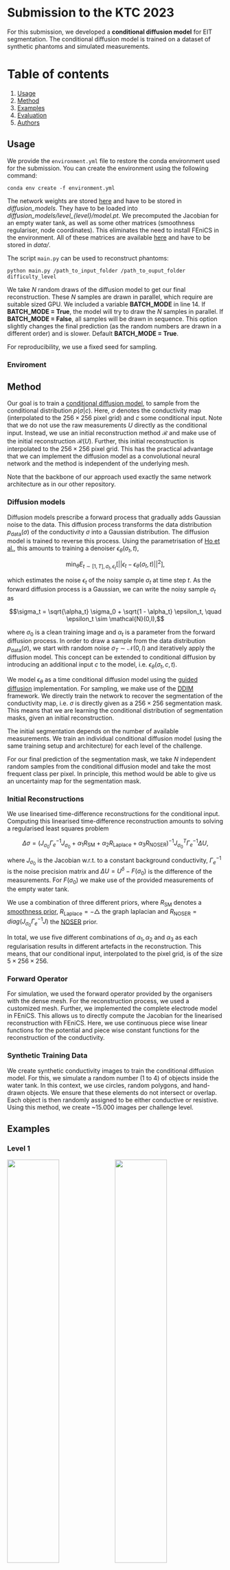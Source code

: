 # Submission to the KTC 2023

For this submission, we developed a **conditional diffusion model** for EIT segmentation. The conditional diffusion model is trained on a dataset of synthetic phantoms and simulated measurements.

# Table of contents 
1. [Usage](#usage)
2. [Method](#method)
3. [Examples](#examples)
4. [Evaluation](#evaluation)
5. [Authors](#authors)

## Usage

We provide the `environment.yml` file to restore the conda environment used for the submission. You can create the environment using the following command:

```
conda env create -f environment.yml
```

The network weights are stored [here](https://seafile.zfn.uni-bremen.de/d/59c291e4bf7d4064a1be/) and have to be stored in *diffusion_models*. They have to be loaded into *diffusion_models/level_{level}/model.pt*.
 We precomputed the Jacobian for an empty water tank, as well as some other matrices (smoothness regulariser, node coordinates). This eliminates the need to install FEniCS in the environment. All of these matrices are available [here](https://seafile.zfn.uni-bremen.de/d/9108bc95b2e84cd285f8/) and have to be stored in *data/*.


The script `main.py` can be used to reconstruct phantoms: 

```
python main.py /path_to_input_folder /path_to_ouput_folder difficulty_level
```

We take $N$ random draws of the diffusion model to get our final reconstruction. These $N$ samples are drawn in parallel, which require are suitable sized GPU. We included a variable **BATCH_MODE** in line 14. If **BATCH_MODE = True**, the model will try to draw the $N$ samples in parallel. If **BATCH_MODE = False**, all samples will be drawn in sequence. This option slightly changes the final prediction (as the random numbers are drawn in a different order) and is slower. Default **BATCH_MODE = True**. 

For reproducibility, we use a fixed seed for sampling.

### Enviroment

## Method

Our goal is to train a [conditional diffusion model](https://arxiv.org/abs/2111.13606), to sample from the conditional distribution $p(\sigma|c)$. Here, $\sigma$ denotes the conductivity map (interpolated to the $256 \times 256$ pixel grid) and $c$ some conditional input. Note that we do not use the raw measurements $U$ directly as the conditional input. Instead, we use an initial reconstruction method $\mathcal{R}$ and make use of the initial reconstruction $\mathcal{R}(U)$. Further, this initial reconstruction is interpolated to the $256 \times 256$ pixel grid. This has the practical advantage that we can implement the diffusion model as a convolutional neural network and the method is independent of the underlying mesh. 

Note that the backbone of our approach used exactly the same network architecture as in our other repository.

### Diffusion models

Diffusion models prescribe a forward process that gradually adds Gaussian noise to the data. This diffusion process transforms the data distribution $p_\text{data}(\sigma)$ of the conductivity $\sigma$ into a Gaussian distribution. The diffusion model is trained to reverse this process. Using the parametrisation of [Ho et al.](https://arxiv.org/pdf/2006.11239.pdf), this amounts to training a denoiser $\epsilon_\theta(\sigma_t, t)$,

$$ \min_\theta E_{t \sim [1,T], \sigma_t, \epsilon_t}[ || \epsilon_t - \epsilon_\theta(\sigma_t, t) ||^2], $$

which estimates the noise $\epsilon_t$ of the noisy sample $\sigma_t$ at time step $t$. As the forward diffusion process is a Gaussian, we can write the noisy sample $\sigma_t$ as 

$$\sigma_t = \sqrt{\alpha_t} \sigma_0 + \sqrt{1 - \alpha_t} \epsilon_t, \quad \epsilon_t \sim \mathcal{N}(0,I),$$

where $\sigma_0$ is a clean training image and $\alpha_t$ is a parameter from the forward diffusion process. In order to draw a sample from the data distribution $p_\text{data}(\sigma)$, we start with random noise $\sigma_T \sim \mathcal{N}(0,I)$ and iteratively apply the diffusion model. This concept can be extended to conditional diffusion by introducing an additional input $c$ to the model, i.e. $\epsilon_\theta(\sigma_t,c, t)$.  

We model $\epsilon_\theta$ as a time conditional diffusion model using the [guided diffusion](https://github.com/openai/guided-diffusion/tree/main) implementation. For sampling, we make use of the [DDIM](https://arxiv.org/pdf/2010.02502.pdf) framework. We directly train the network to recover the segmentation of the conductivity map, i.e. $\sigma$ is directly given as a $256 \times 256$ segmentation mask. This means that we are learning the conditional distribution of segmentation masks, given an initial reconstruction. 

The initial segmentation depends on the number of available measurements. We train an individual conditional diffusion model (using the same training setup and architecture) for each level of the challenge. 

For our final prediction of the segmentation mask, we take $N$ independent random samples from the conditional diffusion model and take the most frequent class per pixel.  In principle, this method would be able to give us an uncertainty map for the segmentation mask. 


### Initial Reconstructions

We use linearised time-difference reconstructions for the conditional input. Computing this linearised time-difference reconstruction amounts to solving a regularised least squares problem

$$ \Delta \sigma = (J_{\sigma_0} \Gamma_e^{-1} J_{\sigma_0} + \alpha_1 R_\text{SM} + \alpha_2 R_\text{Laplace} + \alpha_3 R_\text{NOSER})^{-1} J_{\sigma_0}^T \Gamma_e^{-1} \Delta U, $$

where $J_{\sigma_0}$ is the Jacobian w.r.t. to a constant background conductivity, $\Gamma_e^{-1}$ is the noise precision matrix and $\Delta U = U^\delta - F(\sigma_0)$ is the difference of the measurements. For $F(\sigma_0)$ we make use of the provided measurements of the empty water tank. 

We use a combination of three different priors, where $R_\text{SM}$ denotes a [smoothness prior](https://www.fips.fi/KTC2023_Instructions_v3_Oct12.pdf), $R_\text{Laplace}= - \bigtriangleup$ the graph laplacian and $R_\text{NOSER} = diag(J_{\sigma_0} \Gamma_e^{-1} J)$ the [NOSER](https://pubmed.ncbi.nlm.nih.gov/36909677/) prior. 

In total, we use five different combinations of $\alpha_1, \alpha_2$ and $\alpha_3$ as each regularisation results in different artefacts in the reconstruction. This means, that our conditional input, interpolated to the pixel grid, is of the size $5 \times 256 \times 256$. 

### Forward Operator 

For simulation, we used the forward operator provided by the organisers with the dense mesh. For the reconstruction process, we used a customized mesh. Further, we implemented the complete electrode model in FEniCS. This allows us to directly compute the Jacobian for the linearised reconstruction with FEniCS. Here, we use continuous piece wise linear functions for the potential and piece wise constant functions for the reconstruction of the conductivity. 

### Synthetic Training Data

We create synthetic conductivity images to train the conditional diffusion model. For this, we simulate a random number (1 to 4) of objects inside the water tank. In this context, we use circles, random polygons, and hand-drawn objects. We ensure that these elements do not intersect or overlap. Each object is then randomly assigned to be either conductive or resistive. Using this method, we create ~15.000 images per challenge level.

## Examples
### Level 1

<p float="left">
  <img src="examples/level_1/img_1.png" width="49%" />
  <img src="examples/level_1/img_2.png" width="49%" />
</p>

<p float="left">
  <img src="examples/level_1/img_3.png" width="49%" />
  <img src="examples/level_1/img_4.png" width="49%" />
</p>

### Level 2

<p float="left">
  <img src="examples/level_2/img_1.png" width="49%" />
  <img src="examples/level_2/img_2.png" width="49%" />
</p>

<p float="left">
  <img src="examples/level_2/img_3.png" width="49%" />
  <img src="examples/level_2/img_4.png" width="49%" />
</p>


### Level 3

<p float="left">
  <img src="examples/level_3/img_1.png" width="49%" />
  <img src="examples/level_3/img_2.png" width="49%" />
</p>

<p float="left">
  <img src="examples/level_3/img_3.png" width="49%" />
  <img src="examples/level_3/img_4.png" width="49%" />
</p>

### Level 4

<p float="left">
  <img src="examples/level_4/img_1.png" width="49%" />
  <img src="examples/level_4/img_2.png" width="49%" />
</p>

<p float="left">
  <img src="examples/level_4/img_3.png" width="49%" />
  <img src="examples/level_4/img_4.png" width="49%" />
</p>

### Level 5

<p float="left">
  <img src="examples/level_5/img_1.png" width="49%" />
  <img src="examples/level_5/img_2.png" width="49%" />
</p>

<p float="left">
  <img src="examples/level_5/img_3.png" width="49%" />
  <img src="examples/level_5/img_4.png" width="49%" />
</p>

### Level 6

<p float="left">
  <img src="examples/level_6/img_1.png" width="49%" />
  <img src="examples/level_6/img_2.png" width="49%" />
</p>

<p float="left">
  <img src="examples/level_6/img_3.png" width="49%" />
  <img src="examples/level_6/img_4.png" width="49%" />
</p>

### Level 7

<p float="left">
  <img src="examples/level_7/img_1.png" width="49%" />
  <img src="examples/level_7/img_2.png" width="49%" />
</p>

<p float="left">
  <img src="examples/level_7/img_3.png" width="49%" />
  <img src="examples/level_7/img_4.png" width="49%" />
</p>

## Evaluation

We evaluate the conditional diffusion model w.r.t. the [score function](https://www.fips.fi/KTC2023_Instructions_v3_Oct12.pdf) used in the challenge. In the following we present the mean score over the four challenge phantoms:


| Level         |    Score       |
|---------------|----------------|
| 1            | $0.86$       |
| 2            | $0.84$       |
| 3            | $0.83$       |
| 4            | $0.83$       |
| 5            | $0.82$       |
| 6            | $0.72$       |
| 7            | $0.79$       |


## Authors

- Alexander Denker<sup>1</sup>, Tom Freudenberg<sup>1</sup>, Željko Kereta<sup>2</sup>, Imraj RD Singh<sup>2</sup>, Tobias Kluth<sup>1</sup>, Simon Arridge <sup>2</sup>

<sup>1</sup>Center of Industrial Mathematics (ZeTeM), University of Bremen, Bibliothekstr. 5, 28359 Bremen, Germany.

<sup>2</sup>Department of Computer Science, University College London, 66-72 Gower St, WC1E 6EA, London, United Kingdom.
